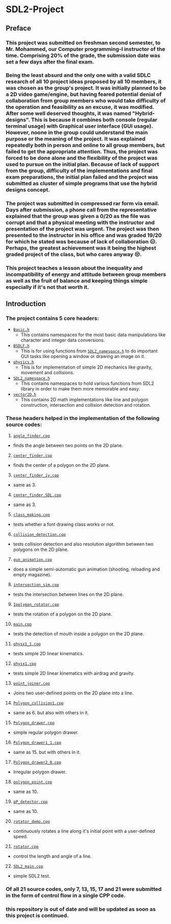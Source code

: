 # SDL2-Project
## Preface
### This project was submitted on freshman second semester, to Mr. Mohammed, our Computer programming-I instructor of the time. Comprising 20% of the grade, the submission date was set a few days after the final exam.
### Being the least absurd and the only one with a valid SDLC research of all 10 project ideas proposed by all 10 members, it was chosen as the group's project. It was initially planned to be a 2D video game/engine, but having feared potential denial of collaboration from group members who would take difficulty of the operation and feasibility as an excuse, it was modified. After some well deserved thoughts, it was named "Hybrid-designs". This is because it combines both console (regular terminal usage) with Graphical user interface (GUI usage). However, noone in the group could understand the main purpose or the meaning of the project. It was explained repeatedly both in person and online to all group members, but failed to get the appropriate attention. Thus, the project was forced to be done alone and the flexibility of the project was used to pursue on the initial plan. Because of lack of support from the group, difficulty of the implementations and final exam preparations, the initial plan failed and the project was submitted as cluster of simple programs that use the hybrid designs concept.
### The project was submitted in compressed rar form via email. Days after submission, a phone call from the representative explained that the group was given a 0/20 as the file was corrupt and that a physical meeting with the instructor and presentation of the project was urgent. The project was then presented to the instructor in his office and was graded 19/20 for which he stated was because of lack of collaboration 😑. Perhaps, the greatest achievement was it being the highest graded project of the class, but who cares anyway 😒.
### This project teaches a lesson about the inequality and incompatibility of energy and attitude between group members as well as the fruit of balance and keeping things simple especially if it's not that worth it.
## Introduction
### The project contains 5 core headers:
- <a href = "https://github.com/Wildude/SDL2-Project/blob/main/Files/Headers/Basic.h">`Basic.h`</a>
  - This contains namespaces for the most basic data manipulations like character and integer data conversions.
- <a href = "https://github.com/Wildude/SDL2-Project/blob/main/Files/Headers/BSDLF.h">`BSDLF.h`</a>
  - This is for using functions from <a href = "https://github.com/Wildude/SDL2-Project/blob/main/Files/Headers/SDL2_namespace.h">`SDL2_namespace.h`</a> to do important GUI tasks like opening a window or drawing an image on it.
- <a href = "https://github.com/Wildude/SDL2-Project/blob/main/Files/Headers/physics.h">`physics.h`</a>
  - This is for implementation of simple 2D mechanics like gravity, movement and collisions.
- <a href = "https://github.com/Wildude/SDL2-Project/blob/main/Files/Headers/SDL2_namespace.h">`SDL2_namespace.h`</a>
  - This contains namespaces to hold various functions from SDL2 library in order to make them more memorable and easy.
- <a href = "https://github.com/Wildude/SDL2-Project/blob/main/Files/Headers/vector2D.h">`vector2D.h`</a>
  - This contains 2D math implementations like line and polygon construction, intersection and collision detection and rotation.
### These headers helped in the implementation of the following source codes:
1. <a href = "https://github.com/Wildude/SDL2-Project/blob/main/source_codes/angle_finder.cpp">`angle_finder.cpp`</a>
  - finds the angle between two points on the 2D plane.
2. <a href = "https://github.com/Wildude/SDL2-Project/blob/main/source_codes/center_finder.cpp">`center_finder.cpp`</a>
  - finds the center of a polygon on the 2D plane.
3. <a href = "https://github.com/Wildude/SDL2-Project/blob/main/source_codes/center_finder_iy.cpp">`center_finder_iy.cpp`</a>
  - same as 3.
4. <a href = "https://github.com/Wildude/SDL2-Project/blob/main/source_codes/center_finder_SDL.cpp">`center_finder_SDL.cpp`</a>
  - same as 3.
5. <a href = "https://github.com/Wildude/SDL2-Project/blob/main/source_codes/class_making.cpp">`class_making.cpp`</a>
  - tests whether a font drawing class works or not.
6. <a href = "https://github.com/Wildude/SDL2-Project/blob/main/source_codes/collision_detection.cpp">`collision_detection.cpp`</a>
  - tests collision detection and also resolution algorithm between two polygons on the 2D plane.
7. <a href = "https://github.com/Wildude/SDL2-Project/blob/main/source_codes/gun_animation.cpp">`gun_animation.cpp`</a>
  - does a simple semi-automatic gun animation (shooting, reloading and empty magazine).
8. <a href = "https://github.com/Wildude/SDL2-Project/blob/main/source_codes/intersection_sim.cpp">`intersection_sim.cpp`</a>
  - tests the intersection between lines on the 2D plane.
9. <a href = "https://github.com/Wildude/SDL2-Project/blob/main/source_codes/Ipolygon_rotator.cpp">`Ipolygon_rotator.cpp`</a>
  - tests the rotation of a polygon on the 2D plane.
10. <a href = "https://github.com/Wildude/SDL2-Project/blob/main/source_codes/main.cpp">`main.cpp`</a>
  - tests the detection of mouth inside a polygon on the 2D plane.
11. <a href = "https://github.com/Wildude/SDL2-Project/blob/main/source_codes/physx1_1.cpp">`physx1_1.cpp`</a>
  - tests simple 2D linear kinematics.
12. <a href = "https://github.com/Wildude/SDL2-Project/blob/main/source_codes/physx1.cpp">`physx1.cpp`</a>
  - tests simple 2D linear kinematics with airdrag and gravity.
13. <a href = "https://github.com/Wildude/SDL2-Project/blob/main/source_codes/point_joiner.cpp">`point_joiner.cpp`</a>
  - Joins two user-defined points on the 2D plane into a line.
14. <a href = "https://github.com/Wildude/SDL2-Project/blob/main/source_codes/Polygon_collision1.cpp">`Polygon_collision1.cpp`</a>
  - same as 6. but also with others in it.
15. <a href = "https://github.com/Wildude/SDL2-Project/blob/main/source_codes/Polygon_drawer.cpp">`Polygon_drawer.cpp`</a>
  - simple regular polygon drawer.
16. <a href = "https://github.com/Wildude/SDL2-Project/blob/main/source_codes/Polygon_drawer1_1.cpp">`Polygon_drawer1_1.cpp`</a>
  - same as 15. but with others in it.
17. <a href = "https://github.com/Wildude/SDL2-Project/blob/main/source_codes/Polygon_drawer2_0.cpp">`Polygon_drawer2_0.cpp`</a>
  - Irregular polygon drawer.
18. <a href = "https://github.com/Wildude/SDL2-Project/blob/main/source_codes/polygon_point.cpp">`polygon_point.cpp`</a>
  - same as 10. 
19. <a href = "https://github.com/Wildude/SDL2-Project/blob/main/source_codes/pP_detector.cpp">`pP_detector.cpp`</a>
  - same as 10.
20. <a href = "https://github.com/Wildude/SDL2-Project/blob/main/source_codes/rotator_demo.cpp">`rotator_demo.cpp`</a>
  - continuously rotates a line along it's initial point with a user-defined speed.
21. <a href = "https://github.com/Wildude/SDL2-Project/blob/main/source_codes/rotator.cpp">`rotator.cpp`</a>
  - control the length and angle of a line.
22. <a href = "https://github.com/Wildude/SDL2-Project/blob/main/source_codes/SDL2_main.cpp">`SDL2_main.cpp`</a>
  - simple SDL2 test.
### Of all 21 source codes, only 7, 13, 15, 17 and 21 were submitted in the form of control flow in a single CPP code.
### this repository is out of date and will be updated as soon as this project is continued.
